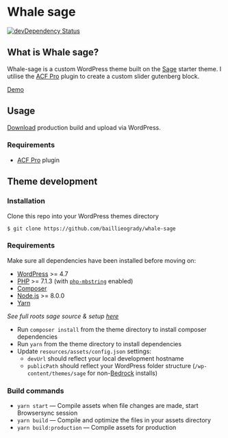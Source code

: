 # Whale sage
[![devDependency Status](https://img.shields.io/david/dev/roots/sage.svg?style=flat-square)](https://david-dm.org/baillieogrady/mincaso-sage#info=devDependencies)

## What is Whale sage?
Whale-sage is a custom WordPress theme built on the [Sage](https://github.com/roots/sage) starter theme. I utilise the [ACF Pro](https://www.advancedcustomfields.com/pro/) plugin to create a custom slider gutenberg block.

[Demo](https://whale.baillieogrady.com)

## Usage

[Download](http://baillieogrady.com/downloads/paige-sage.zip) production build and upload via WordPress.

### Requirements

- [ACF Pro](https://www.advancedcustomfields.com/pro/) plugin

## Theme development

### Installation

Clone this repo into your WordPress themes directory

```
$ git clone https://github.com/baillieogrady/whale-sage
```

### Requirements

Make sure all dependencies have been installed before moving on:

* [WordPress](https://wordpress.org/) >= 4.7
* [PHP](https://secure.php.net/manual/en/install.php) >= 7.1.3 (with [`php-mbstring`](https://secure.php.net/manual/en/book.mbstring.php) enabled)
* [Composer](https://getcomposer.org/download/)
* [Node.js](http://nodejs.org/) >= 8.0.0
* [Yarn](https://yarnpkg.com/en/docs/install)

*See full roots sage source & setup [here](https://github.com/roots/sage)*

* Run `composer install` from the theme directory to install composer dependencies 
* Run `yarn` from the theme directory to install dependencies
* Update `resources/assets/config.json` settings:
  * `devUrl` should reflect your local development hostname
  * `publicPath` should reflect your WordPress folder structure (`/wp-content/themes/sage` for non-[Bedrock](https://roots.io/bedrock/) installs)

### Build commands

* `yarn start` — Compile assets when file changes are made, start Browsersync session
* `yarn build` — Compile and optimize the files in your assets directory
* `yarn build:production` — Compile assets for production

